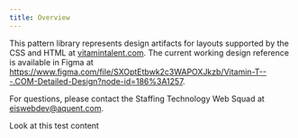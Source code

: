 ```yaml
---
title: Overview
---
```


This pattern library represents design artifacts for layouts supported by the CSS and HTML at [vitamintalent.com](https://vitamintalent.com). The current working design reference is available in Figma at https://www.figma.com/file/SXOptEtbwk2c3WAPOXJkzb/Vitamin-T---.COM-Detailed-Design?node-id=186%3A1257.

For questions, please contact the Staffing Technology Web Squad at eiswebdev@aquent.com.

Look at this test content